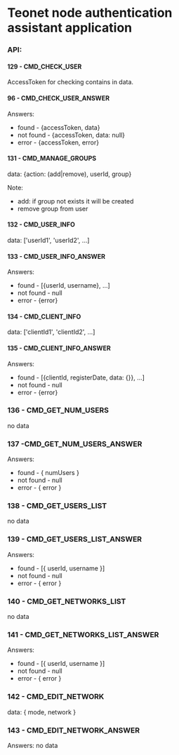 # Teonet node authentication assistant application
 
 
### API:

#### 129 - CMD_CHECK_USER 

AccessToken for checking contains in data.


#### 96 - CMD_CHECK_USER_ANSWER 

Answers:
 * found - {accessToken, data}
 * not found - {accessToken, data: null}
 * error - {accessToken, error}
  
  
#### 131 - CMD_MANAGE_GROUPS 
  
data: {action: (add|remove), userId, group}

Note:
  * add: if group not exists it will be created
  * remove group from user
  
  
#### 132 - CMD_USER_INFO

data: ['userId1', 'userId2', ...]


#### 133 - CMD_USER_INFO_ANSWER

Answers:
 * found - [{userId, username}, ...]
 * not found - null
 * error - {error}
 
 
#### 134 - CMD_CLIENT_INFO

data: ['clientId1', 'clientId2', ...]


#### 135 - CMD_CLIENT_INFO_ANSWER

Answers:
 * found - [{clientId, registerDate, data: {}}, ...]
 * not found - null
 * error - {error}

### 136 - CMD_GET_NUM_USERS

no data
    
### 137 -CMD_GET_NUM_USERS_ANSWER

Answers:
 * found - { numUsers }
 * not found - null
 * error - { error }

### 138 - CMD_GET_USERS_LIST

no data
    
### 139 - CMD_GET_USERS_LIST_ANSWER

Answers:
 * found - [{ userId, username }]
 * not found - null
 * error - { error }

### 140 - CMD_GET_NETWORKS_LIST

no data
    
### 141 - CMD_GET_NETWORKS_LIST_ANSWER

Answers:
 * found - [{ userId, username }]
 * not found - null
 * error - { error }

### 142 - CMD_EDIT_NETWORK

 data: { mode, network }
   
### 143 - CMD_EDIT_NETWORK_ANSWER

 Answers:
 no data

